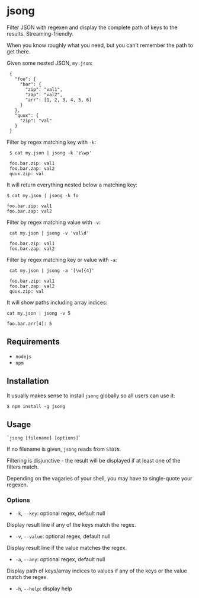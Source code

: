 # jsong

Filter JSON with regexen and display the complete path of keys to the results. Streaming-friendly.

When you know roughly what you need, but you can't remember the path to get there.

Given some nested JSON, `my.json`:

     {
       "foo": {
         "bar": {
           "zip": "val1",
           "zap": "val2",
           "arr": [1, 2, 3, 4, 5, 6]
         }
       },
       "quux": {
         "zip": "val"
       }
     }

Filter by regex matching key with `-k`:

     $ cat my.json | jsong -k 'z\wp'

     foo.bar.zip: val1
     foo.bar.zap: val2
     quux.zip: val

It will return everything nested below a matching key:

    $ cat my.json | jsong -k fo
    
    foo.bar.zip: val1
    foo.bar.zap: val2

Filter by regex matching value with `-v`:

     cat my.json | jsong -v 'val\d'

     foo.bar.zip: val1
     foo.bar.zap: val2

Filter by regex matching key or value with `-a`:

     cat my.json | jsong -a '[\w]{4}'

     foo.bar.zip: val1
     foo.bar.zap: val2
     quux.zip: val

It will show paths including array indices:

    cat my.json | jsong -v 5

    foo.bar.arr[4]: 5

## Requirements
   
* `nodejs`
* `npm`

## Installation
   
It usually makes sense to install `jsong` globally so all users can use it:   

    $ npm install -g jsong

## Usage

    `jsong [filename] [options]`

If no filename is given, `jsong` reads from `STDIN`.

Filtering is disjunctive - the result will be displayed if at least one of the filters match.

Depending on the vagaries of your shell, you may have to single-quote your regexen.

### Options

* `-k`, `--key`: optional regex, default null

Display result line if any of the keys match the regex.

* `-v`, `--value`: optional regex, default null

Display result line if the value matches the regex.

* `-a`, `--any`: optional regex, default null

Display path of keys/array indices to values if any of the keys or the value match the regex.

* `-h`, `--help`: display help
